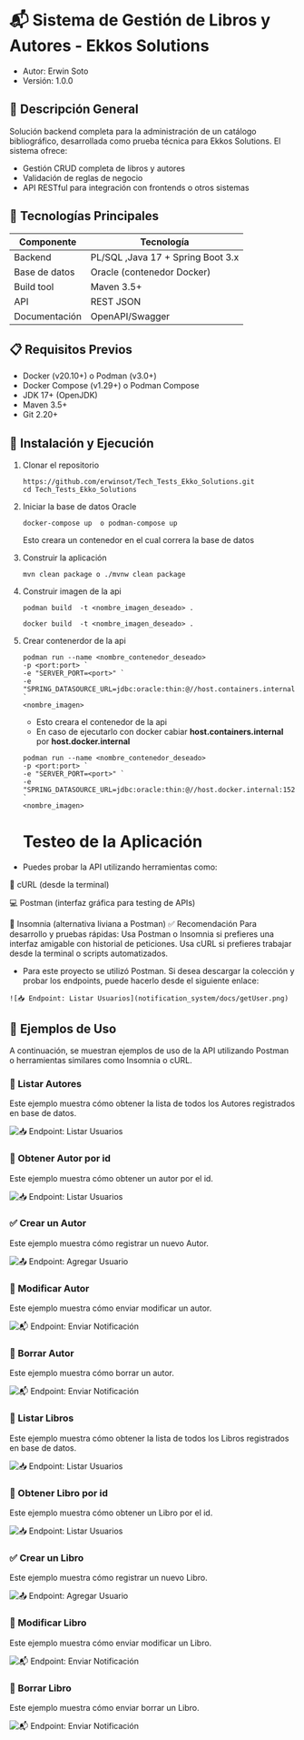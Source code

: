 # 📬 Sistema de Gestión de Libros y Autores - Ekkos Solutions

- Autor: Erwin Soto
- Versión: 1.0.0

## 🧠 Descripción General
Solución backend completa para la administración de un catálogo bibliográfico, desarrollada como prueba técnica para Ekkos Solutions. El sistema ofrece:
- Gestión CRUD completa de libros y autores
- Validación de reglas de negocio
- API RESTful para integración con frontends o otros sistemas

## 🎯 Tecnologías Principales

| Componente     | Tecnología                    |
|----------------|-------------------------------|
| Backend        | PL/SQL ,Java 17 + Spring Boot 3.x     |
| Base de datos  | Oracle (contenedor Docker)    |
| Build tool     | Maven 3.5+                    |
| API            | REST JSON                     |
| Documentación  | OpenAPI/Swagger               |


## 📋 Requisitos Previos
- Docker (v20.10+) o Podman (v3.0+)
- Docker Compose (v1.29+) o Podman Compose
- JDK 17+  (OpenJDK)
- Maven 3.5+
- Git 2.20+

## 🚀 Instalación y Ejecución
1. Clonar el repositorio
   ```
   https://github.com/erwinsot/Tech_Tests_Ekko_Solutions.git
   cd Tech_Tests_Ekko_Solutions 
   ```
2. Iniciar la base de datos Oracle
   ```
   docker-compose up  o podman-compose up
   ```
   Esto creara un contenedor en el cual correra la base de datos

3. Construir la aplicación
   ```
   mvn clean package o ./mvnw clean package
   ```
4. Construir imagen de la api

   ```
   podman build  -t <nombre_imagen_deseado> .
   ```

    ```
   docker build  -t <nombre_imagen_deseado> .
   ```

5. Crear contenerdor de la api
   ```
   podman run --name <nombre_contenedor_deseado>
   -p <port:port> `
   -e "SERVER_PORT=<port>" `
   -e "SPRING_DATASOURCE_URL=jdbc:oracle:thin:@//host.containers.internal:1521/XEPDB1" `  
   <nombre_imagen>      
   ```
   - Esto creara el contenedor de la api
   - En caso de ejecutarlo con docker cabiar **host.containers.internal** por **host.docker.internal**
   ```
   podman run --name <nombre_contenedor_deseado>
   -p <port:port> `
   -e "SERVER_PORT=<port>" `
   -e "SPRING_DATASOURCE_URL=jdbc:oracle:thin:@//host.docker.internal:1521/XEPDB1" `  
   <nombre_imagen>       
   ```

   # Testeo de la Aplicación
- Puedes probar la API utilizando herramientas como:

🧪 cURL (desde la terminal)

💻 Postman (interfaz gráfica para testing de APIs)

🌙 Insomnia (alternativa liviana a Postman)
✅ Recomendación
Para desarrollo y pruebas rápidas:
Usa Postman o Insomnia si prefieres una interfaz amigable con historial de peticiones.
Usa cURL si prefieres trabajar desde la terminal o scripts automatizados.

- Para este proyecto se utilizó Postman. Si desea descargar la colección y probar los endpoints, puede hacerlo desde el siguiente enlace:

 ```link
![📥 Endpoint: Listar Usuarios](notification_system/docs/getUser.png)

 ```


## 📌 Ejemplos de Uso

A continuación, se muestran ejemplos de uso de la API utilizando Postman o herramientas similares como Insomnia o cURL.


### 📄 Listar Autores
Este ejemplo muestra cómo obtener la lista de todos los Autores registrados en base de datos.

![📥 Endpoint: Listar Usuarios](images/GetAllAutor.png)



### 📄 Obtener Autor por id
Este ejemplo muestra cómo obtener un autor por el id.

![📥 Endpoint: Listar Usuarios](images/getUserById.png)



### ✅ Crear un Autor
Este ejemplo muestra cómo registrar un nuevo Autor.

![📤 Endpoint: Agregar Usuario](images/createAutor.png)




### 📨 Modificar Autor
Este ejemplo muestra cómo enviar modificar un autor.

![📬 Endpoint: Enviar Notificación](images/modifyAutor.png)



### 📨 Borrar Autor
Este ejemplo muestra cómo  borrar un autor.

![📬 Endpoint: Enviar Notificación](images/deleteAutor.png)




### 📄 Listar Libros
Este ejemplo muestra cómo obtener la lista de todos los Libros registrados en base de datos.

![📥 Endpoint: Listar Usuarios](images/GetAllBooks.png)



### 📄 Obtener Libro por id
Este ejemplo muestra cómo obtener un Libro por el id.

![📥 Endpoint: Listar Usuarios](getBooksAutorId)



### ✅ Crear un Libro
Este ejemplo muestra cómo registrar un nuevo Libro.

![📤 Endpoint: Agregar Usuario](images/createbook.png)




### 📨 Modificar Libro
Este ejemplo muestra cómo enviar modificar un Libro.

![📬 Endpoint: Enviar Notificación](images/modifyBook.png)



### 📨 Borrar Libro
Este ejemplo muestra cómo enviar borrar un Libro.

![📬 Endpoint: Enviar Notificación](images/deleteBook.png)

  









   

   







  



